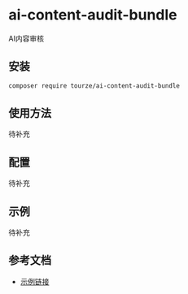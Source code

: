 # ai-content-audit-bundle

AI内容审核

## 安装

```bash
composer require tourze/ai-content-audit-bundle
```

## 使用方法

待补充

## 配置

待补充

## 示例

待补充

## 参考文档

- [示例链接](https://example.com)

